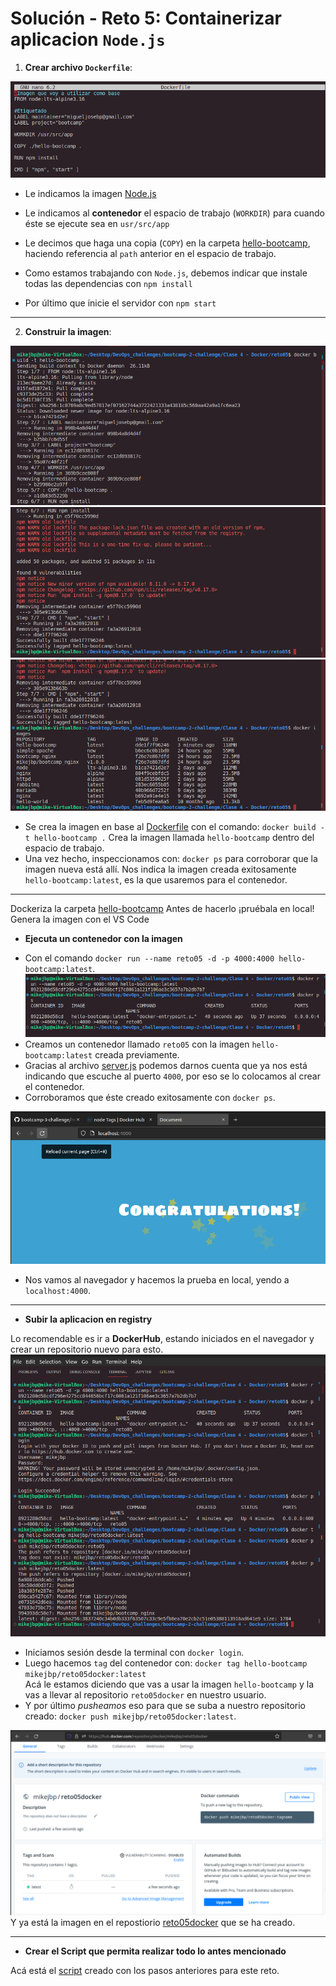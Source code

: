 # Solución - Reto 5: Containerizar aplicacion `Node.js`

1. **Crear archivo `Dockerfile`**:

<img src="./assets/reto5_Dockerfile.png" alt="dockerfile" />

- Le indicamos la imagen [Node.js](https://hub.docker.com/_/node/tags)
- Le indicamos al **contenedor** el espacio de trabajo (`WORKDIR`) para cuando éste se ejecute sea en `usr/src/app`
- Le decimos que haga una copia (`COPY`) en la carpeta [hello-bootcamp](hello-bootcamp), haciendo referencia al `path` anterior en el espacio de trabajo.

- Como estamos trabajando con `Node.js`, debemos indicar que instale todas las dependencias con `npm install`
- Por último que inicie el servidor con `npm start`

<hr />

2. **Construir la imagen**:

<img src="./assets/reto5_1.1-img.png" alt="step1.1-img" />
<img src="./assets/reto5_1.2-img.png" alt="step1.2-img" />
<img src="./assets/reto5_1.3-img.png" alt="step1.3-img" />

- Se crea la imagen en base al [Dockerfile](Dockerfile) con el comando: `docker build -t hello-bootcamp .`
  Crea la imagen llamada `hello-bootcamp` dentro del espacio de trabajo.
- Una vez hecho, inspeccionamos con: `docker ps` para corroborar que la imagen nueva está allí.
  Nos indica la imagen creada exitosamente `hello-bootcamp:latest`, es la que usaremos para el contenedor.

<hr />

Dockeriza la carpeta [hello-bootcamp](hello-bootcamp) Antes de hacerlo ¡pruébala en local! Genera la imagen con el VS Code

- **Ejecuta un contenedor con la imagen**

* Con el comando `docker run --name reto05 -d -p 4000:4000 hello-bootcamp:latest`. <br>
<img src="./assets/reto5_2-container.png" alt="step2-container" /> <br>
* Creamos un contenedor llamado `reto05` con la imagen `hello-bootcamp:latest` creada previamente.
* Gracias al archivo [server.js](hello-bootcamp/server.js) podemos darnos cuenta que ya nos está indicando que escuche al puerto `4000`, por eso se lo colocamos al crear el contenedor.
* Corroboramos que éste creado exitosamente con `docker ps`.

<img src="./assets/reto5_local.png" alt="step2-local_prueba" /> <br>
- Nos vamos al navegador y hacemos la prueba en local, yendo a `localhost:4000`.

<hr />

- **Subir la aplicacion en registry**

Lo recomendable es ir a **DockerHub**, estando iniciados en el navegador y crear un repositorio nuevo para esto. <br>
<img src="./assets/reto5_2-registry.png" alt="step2-registry" /> <br>
* Iniciamos sesión desde la terminal con `docker login`.
* Luego hacemos `tag` del contenedor con: `docker tag hello-bootcamp mikejbp/reto05docker:latest` <br>
  Acá le estamos diciendo que vas a usar la imagen `hello-bootcamp` y la vas a llevar al repositorio `reto05docker` en nuestro usuario.
* Y por último *pusheamos* eso para que se suba a nuestro repositorio creado: `docker push mikejbp/reto05docker:latest`.

<img src="./assets/reto5_2-dockerhub.png" alt="step2-dockerhub" /> <br>
Y ya está la imagen en el repostiorio [reto05docker](https://hub.docker.com/repository/docker/mikejbp/reto05docker) que se ha creado.

<hr />

- **Crear el Script que permita realizar todo lo antes mencionado**

Acá está el [script](reto05.sh) creado con los pasos anteriores para este reto.


